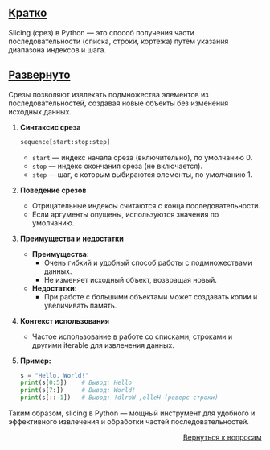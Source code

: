 ## <u>Кратко</u>

Slicing (срез) в Python — это способ получения части последовательности (списка, строки, кортежа) путём указания
диапазона индексов и шага.

## <u>Развернуто</u>

Срезы позволяют извлекать подмножества элементов из последовательностей, создавая новые объекты без изменения исходных
данных.

1. **Синтаксис среза**
    ```python
    sequence[start:stop:step]
    ```  
    - `start` — индекс начала среза (включительно), по умолчанию 0.
    - `stop` — индекс окончания среза (не включается).
    - `step` — шаг, с которым выбираются элементы, по умолчанию 1.

2. **Поведение срезов**
    - Отрицательные индексы считаются с конца последовательности.
    - Если аргументы опущены, используются значения по умолчанию.

3. **Преимущества и недостатки**
    - **Преимущества:**
        - Очень гибкий и удобный способ работы с подмножествами данных.
        - Не изменяет исходный объект, возвращая новый.
    - **Недостатки:**
        - При работе с большими объектами может создавать копии и увеличивать память.

4. **Контекст использования**
    - Частое использование в работе со списками, строками и другими iterable для извлечения данных.

5. **Пример:**
    ```python
    s = "Hello, World!"
    print(s[0:5])    # Вывод: Hello
    print(s[7:])     # Вывод: World!
    print(s[::-1])   # Вывод: !dlroW ,olleH (реверс строки)
    ```

Таким образом, slicing в Python — мощный инструмент для удобного и эффективного извлечения и обработки частей
последовательностей.

<div align="right">

[Вернуться к вопросам](../Вопросы.md)

</div>
